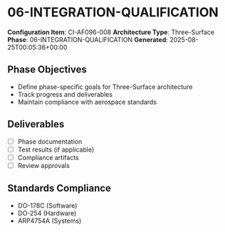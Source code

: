 # 06-INTEGRATION-QUALIFICATION

**Configuration Item**: CI-AF096-008
**Architecture Type**: Three-Surface
**Phase**: 06-INTEGRATION-QUALIFICATION
**Generated**: 2025-08-25T00:05:36+00:00

## Phase Objectives
- Define phase-specific goals for Three-Surface architecture
- Track progress and deliverables
- Maintain compliance with aerospace standards

## Deliverables
- [ ] Phase documentation
- [ ] Test results (if applicable)
- [ ] Compliance artifacts
- [ ] Review approvals

## Standards Compliance
- DO-178C (Software)
- DO-254 (Hardware)
- ARP4754A (Systems)
